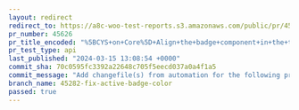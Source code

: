 ```yaml
---
layout: redirect
redirect_to: https://a8c-woo-test-reports.s3.amazonaws.com/public/pr/45626/api/index.html
pr_number: 45626
pr_title_encoded: "%5BCYS+on+Core%5D+Align+the+badge+component+in+the+themes+intro+screen"
pr_test_type: api
last_published: "2024-03-15 13:08:54 +0000"
commit_sha: 70c0595fc3392a22648c705f5eecd037a0a4f1a5
commit_message: "Add changefile(s) from automation for the following project(s): wooco…"
branch_name: 45282-fix-active-badge-color
passed: true
---
```

